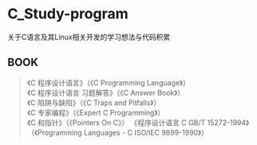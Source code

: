# C_Study-program
关于C语言及其Linux相关开发的学习想法与代码积累
## BOOK
> 《C 程序设计语言》（《C Programming Language》）  
> 《C 程序设计语言 习题解答》（《C Answer Book》）  
> 《C 陷阱与缺陷》（《C Traps and Pitfalls》）  
> 《C 专家编程》（《Expert C Programming》）  
> 《C 和指针》（《Pointers On C》）
> 《程序设计语言 C GB/T 15272-1994》（《Programming Languages - C ISO/IEC 9899-1990》）  
